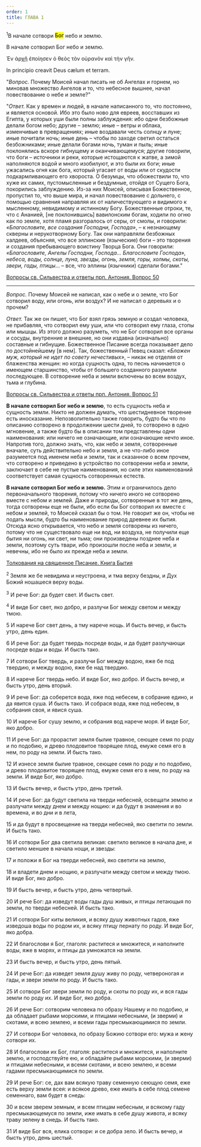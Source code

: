 ```yaml
---
order: 1
title: ГЛАВА 1
---
```


<sup>1</sup>В начале сотвори <mark>Бог</mark> небо и землю.

<note title="Дополнительно" collapsed="true">

<note type="tip" title="Переводы" collapsed="true">

<note type="tip" title="Синодальный" collapsed="true">

В начале сотворил Бог небо и землю.

</note>

<note type="tip" title="LXX " collapsed="true">

Ἐν ἀρχῇ ἐποίησεν ὁ θεὸς τὸν οὐρανὸν καὶ τὴν γῆν.

</note>

<note type="tip" title="Vulg" collapsed="true">

In principio creavit Deus cælum et terram.

</note>

</note>

<note type="info" title="Толкования" collapsed="true">

<note type="quote" title="Антоний Великий, прп. (†356)" collapsed="true">

"*Вопрос.* Почему Моисей начал писать не об Ангелах и горнем, но миновав множество Ангелов и то, что небесное вышнее, начал повествование о небе и земле?"

"*Ответ.* Как у времен и людей, в начале написанного то, что постоянно, и является основой. Ибо это было ново для евреев, восставших из Египта, у которых уши были полны заблуждения: ибо одни безбожные делали богом небо; другие – землю; иные – ветры и облака, изменчивые в превращениях; иные воздавали честь солнцу и луне; иные почитали ночь; иные день – чтобы по заходе светил остаться безбожниками; иные делали богами ночь, туман и пыль; иные поклонялись вскоре гибнущему и оканчивающемуся; другие говорили, что боги – источники и реки, которые истощаются к жатве, а зимой наполняются водой и много изобилуют, и это были их боги; иные ужасались огня как бога, который угасает от воды или от скудости подкармливающего его хвороста. О безумцы, что обожествили то, что хуже их самих, пустомысленные и бездумные, отойдя от Сущего Бога, покорились заблуждению. Из-за них Моисей, описывая Божественное, пропустил то, что выше мира, и начал повествование с дольнего, с помощью сравнения направляя их от наличествующего и видимого к мысленному, невидимому и истинному Богу. Божественные отроки, те, что с Ананией, \[не поклонившись\] вавилонским богам, ходили по огню как по земле, хотя пламя разгоралось от серы, от смолы, и говорили: *«Благословите, все создания Господни, Господа»*, – к незнающему скверны и нерукотворному Богу. Так они направляли безбожных халдеев, объясняя, что все эллинские (языческие) боги – это творения и создания пребывающего воистину Творца Бога. Они говорили: *«Благословите, Ангелы Господни, Господа… Благословите Господа», небеса, воды, солнце, луна, звезды, огонь, земля, горы, холмы, скоты, звери, гады, птицы*… – все, что эллины (язычники) сделали богами."

[Вопросы св. Сильвестра и ответы прп. Антония. Вопрос 50](https://azbyka.ru/otechnik/Kesarij_Nazianzin/voprosy-svjatogo-silvestra-i-otvety-prepodobnogo-antonija/#0_14)

---

*Вопрос.* Почему Моисей не написал, как о небе и о земле, что Бог сотворил воду, или огонь, или воздух? И не написал о деревьях и о прочем?

*Ответ.* Так же он пишет, что Бог взял грязь земную и создал человека, не прибавляя, что сотворил ему уши, или что сотворил ему глаза, стопы или мышцы. Из этого должно разуметь, что не Бог сотворил все органы и сосуды, внутренние и внешние, но они издавна (изначально) составные и гибнущие. Божественное Писание всегда показывает дело по достойнейшему \[в нем\]. Так, божественный Певец сказал: *«Блажен муж, который не идет по совету нечестивых»*, – никак не отделяя от блаженства женщин: но когда сущность одна, то песнь начинается о имеющем старшинство, чтобы от большего созданного разумели последующее. В сотворение неба и земли включены во всем воздух, тьма и глубина.

[Вопросы св. Сильвестра и ответы прп. Антония. Вопрос 51](https://azbyka.ru/otechnik/Kesarij_Nazianzin/voprosy-svjatogo-silvestra-i-otvety-prepodobnogo-antonija/#0_15)

</note>

<note type="quote" title="Ефрем Сирин, прп. (†373)" collapsed="true">

**В начале сотворил Бог небо и землю**, то есть сущность неба и сущность земли. Никто не должен думать, что шестидневное творение есть иносказание. Непозволительно также говорить, будто бы что по описанию сотворено в продолжении шести дней, то сотворено в одно мгновение, а также будто бы в описании том представлены одни наименования: или ничего не означающие, или означающие нечто иное. Напротив того, должно знать, что, как небо и земля, сотворенные вначале, суть действительно небо и земля, а не что-либо иное разумеется под именем неба и земли, так и сказанное о всем прочем, что сотворено и приведено в устройство по сотворении неба и земли, заключает в себе не пустые наименования, но силе этих наименований соответствует самая сущность сотворенных естеств.

**В начале сотворил Бог небо и землю.** Этим и ограничилось дело первоначального творения, потому что ничего иного не сотворено вместе с небом и землей. Даже и природы, сотворенные в тот же день, тогда сотворены еще не были, ибо если бы Бог сотворил их вместе с небом и землей, то Моисей сказал бы о том. Не говорит же он, чтобы не подать мысли, будто бы наименование природ древнее их бытия. Отсюда ясно открывается, что небо и земля сотворены из ничего, потому что не существовало еще ни вод, ни воздуха, не получили еще бытия ни огонь, ни свет, ни тьма; они произведены позднее неба и земли, поэтому суть твари, ибо произошли после неба и земли, и невечны, ибо не было их прежде неба и земли.

[Толкования на священное Писание. Книга Бытия](https://azbyka.ru/otechnik/Efrem_Sirin/tolkovanie-na-knigu-bytija/1)

</note>
<note type="quote" title="Ефрем Сирин, прп. (†373)" collapsed="true">


</note>

</note>

<sup> 2 </sup> Земля же бе невидима и неустроена, и тма верху бездны, и Дух Божий ношашеся верху воды.

<sup>3</sup> И рече Бог: да будет свет. И бысть свет.

<sup>4</sup> И виде Бог свет, яко добро, и разлучи Бог между светом и между тмою.

5 И нарече Бог свет день, а тму нарече нощь. И бысть вечер, и бысть утро, день един.

6 И рече Бог: да будет твердь посреде воды, и да будет разлучающи посреде воды и воды. И бысть тако.

7 И сотвори Бог твердь, и разлучи Бог между водою, яже бе под твердию, и между водою, яже бе над твердию.

8 И нарече Бог твердь небо. И виде Бог, яко добро. И бысть вечер, и бысть утро, день вторый.

9 И рече Бог: да соберется вода, яже под небесем, в собрание едино, и да явится суша. И бысть тако. И собрася вода, яже под небесем, в собрания своя, и явися суша.

10 И нарече Бог сушу землю, и собрания вод нарече моря. И виде Бог, яко добро.

11 И рече Бог: да прорастит земля былие травное, сеющее семя по роду и по подобию, и древо плодовитое творящее плод, емуже семя его в нем, по роду на земли. И бысть тако.

12 И изнесе земля былие травное, сеющее семя по роду и по подобию, и древо плодовитое творящее плод, емуже семя его в нем, по роду на земли. И виде Бог, яко добро.

13 И бысть вечер, и бысть утро, день третий.

14 И рече Бог: да будут светила на тверди небесней, освещати землю и разлучати между днем и между нощию: и да будут в знамения и во времена, и во дни и в лета,

15 и да будут в просвещение на тверди небесней, яко светити по земли. И бысть тако.

16 И сотвори Бог два светила великая: светило великое в начала дне, и светило меншее в начала нощи, и звезды:

17 и положи я Бог на тверди небесней, яко светити на землю,

18 и владети днем и нощию, и разлучати между светом и между тмою. И виде Бог, яко добро.

19 И бысть вечер, и бысть утро, день четвертый.

20 И рече Бог: да изведут воды гады душ живых, и птицы летающыя по земли, по тверди небесней. И бысть тако.

21 И сотвори Бог киты великия, и всяку душу животных гадов, яже изведоша воды по родом их, и всяку птицу пернату по роду. И виде Бог, яко добра.

22 И благослови я Бог, глаголя: раститеся и множитеся, и наполните воды, яже в морях, и птицы да умножатся на земли.

23 И бысть вечер, и бысть утро, день пятый.

24 И рече Бог: да изведет земля душу живу по роду, четвероногая и гады, и звери земли по роду. И бысть тако.

25 И сотвори Бог звери земли по роду, и скоты по роду их, и вся гады земли по роду их. И виде Бог, яко добра.

26 И рече Бог: сотворим человека по образу Нашему и по подобию, и да обладает рыбами морскими, и птицами небесными, (и зверми) и скотами, и всею землею, и всеми гады пресмыкающимися по земли.

27 И сотвори Бог человека, по образу Божию сотвори его: мужа и жену сотвори их.

28 И благослови их Бог, глаголя: раститеся и множитеся, и наполните землю, и господствуйте ею, и обладайте рыбами морскими, (и зверми) и птицами небесными, и всеми скотами, и всею землею, и всеми гадами пресмыкающимися по земли.

29 И рече Бог: се, дах вам всякую траву семенную сеющую семя, еже есть верху земли всея: и всякое древо, еже имать в себе плод семене семеннаго, вам будет в снедь:

30 и всем зверем земным, и всем птицам небесным, и всякому гаду пресмыкающемуся по земли, иже имать в себе душу живота, и всяку траву зелену в снедь. И бысть тако.

31 И виде Бог вся, елика сотвори: и се добра зело. И бысть вечер, и бысть утро, день шестый.